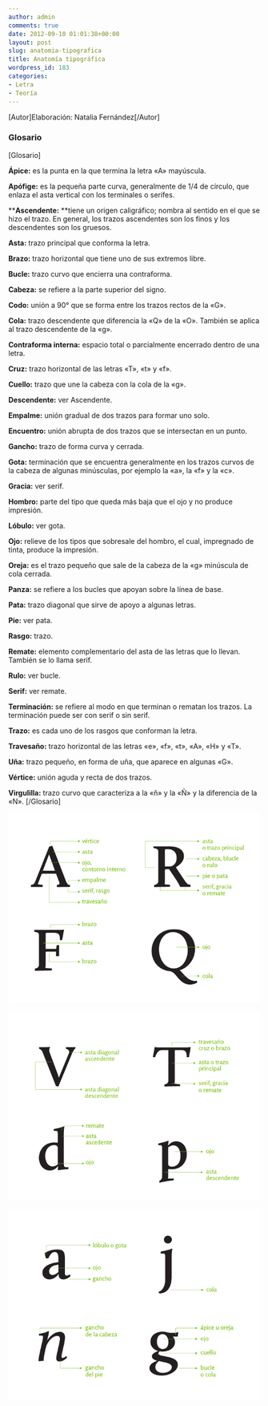 ```yaml
---
author: admin
comments: true
date: 2012-09-10 01:01:38+00:00
layout: post
slug: anatomia-tipografica
title: Anatomía tipográfica
wordpress_id: 183
categories:
- Letra
- Teoría
---
```


[Autor]Elaboración: Natalia Fernández[/Autor]


### Glosario


[Glosario]

**Ápice:** es la punta en la que termina la letra «A» mayúscula.

**Apófige:** es la pequeña parte curva, generalmente de 1/4 de círculo, que enlaza el asta vertical con los terminales o serifes.

****Ascendente:** **tiene un origen caligráfico; nombra al sentido en el que se hizo el trazo. En general, los trazos ascendentes son los finos y los descendentes son los gruesos.

**Asta:** trazo principal que conforma la letra.

**Brazo:** trazo horizontal que tiene uno de sus extremos libre.

**Bucle:** trazo curvo que encierra una contraforma.

**Cabeza:** se refiere a la parte superior del signo.

**Codo:** unión a 90° que se forma entre los trazos rectos de la «G».

**Cola:** trazo descendente que diferencia la «Q» de la «O». También se aplica al trazo descendente de la «g».

**Contraforma interna:** espacio total o parcialmente encerrado dentro de una letra.

**Cruz:** trazo horizontal de las letras «T», «t» y «f».

**Cuello:** trazo que une la cabeza con la cola de la «g».

**Descendente:** ver Ascendente.

**Empalme:** unión gradual de dos trazos para formar uno solo.

**Encuentro:** unión abrupta de dos trazos que se intersectan en un punto.

**Gancho:** trazo de forma curva y cerrada.

**Gota:** terminación que se encuentra generalmente en los trazos curvos de la cabeza de algunas minúsculas, por ejemplo la «a», la «f» y la «c».

**Gracia:** ver serif.

**Hombro:** parte del tipo que queda más baja que el ojo y no produce impresión.

**Lóbulo:** ver gota.

**Ojo:** relieve de los tipos que sobresale del hombro, el cual, impregnado de tinta, produce la impresión.

**Oreja:** es el trazo pequeño que sale de la cabeza de la «g» minúscula de cola cerrada.

**Panza:** se refiere a los bucles que apoyan sobre la línea de base.

**Pata:** trazo diagonal que sirve de apoyo a algunas letras.

**Pie:** ver pata.

**Rasgo:** trazo.

**Remate:** elemento complementario del asta de las letras que lo llevan. También se lo llama serif.

**Rulo:** ver bucle.

**Serif:** ver remate.

**Terminación:** se refiere al modo en que terminan o rematan los trazos. La terminación puede ser con serif o sin serif.

**Trazo:** es cada uno de los rasgos que conforman la letra.

**Travesaño:** trazo horizontal de las letras «e», «f», «t», «A», «H» y «T».

**Uña:** trazo pequeño, en forma de uña, que aparece en algunas «G».

**Vértice:** unión aguda y recta de dos trazos.

**Virgulilla:** trazo curvo que caracteriza a la «ñ» y la «Ñ» y la diferencia de la «N».
[/Glosario]

![T04B-02](/es/images/T04B-02.jpg)

![T04B-03](/es/images/T04B-03.jpg)

![T04B-04](/es/images/T04B-04.jpg)





